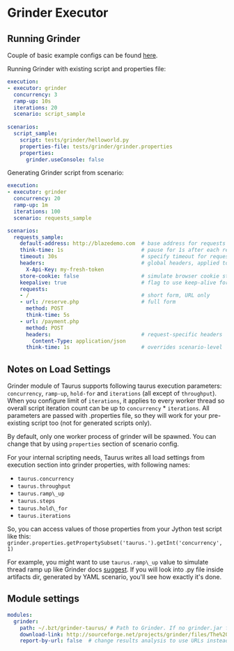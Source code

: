 # Grinder Executor

## Running Grinder

Couple of basic example configs can be found [here](https://github.com/Blazemeter/taurus/tree/master/examples/grinder). 

Running Grinder with existing script and properties file:
```yaml
execution:
- executor: grinder
  concurrency: 3
  ramp-up: 10s
  iterations: 20
  scenario: script_sample
  
scenarios:
  script_sample:
    script: tests/grinder/helloworld.py
    properties-file: tests/grinder/grinder.properties
    properties:
      grinder.useConsole: false
```

Generating Grinder script from scenario:
```yaml
execution:
- executor: grinder
  concurrency: 20
  ramp-up: 1m
  iterations: 100
  scenario: requests_sample

scenarios:
  requests_sample:
    default-address: http://blazedemo.com  # base address for requests
    think-time: 1s                         # pause for 1s after each request
    timeout: 30s                           # specify timeout for requests
    headers:                               # global headers, applied to all requests
      X-Api-Key: my-fresh-token
    store-cookie: false                    # simulate browser cookie storage (default value is `true`)
    keepalive: true                        # flag to use keep-alive for connections, default is `true`  
    requests:
    - /                                    # short form, URL only
    - url: /reserve.php                    # full form
      method: POST
      think-time: 5s
    - url: /payment.php
      method: POST
      headers:                             # request-specific headers
        Content-Type: application/json
      think-time: 1s                       # overrides scenario-level `think-time`
```

## Notes on Load Settings

Grinder module of Taurus supports following taurus execution parameters: `concurrency`, `ramp-up`, `hold-for` and `iterations` (all except of `throughput`). When you configure limit of `iterations`, it applies to every worker thread so overall script iteration count can be up to `concurrency` * `iterations`. All parameters are passed with .properties file, so they will work for your pre-existing script too (not for generated scripts only).
 
By default, only one worker process of grinder will be spawned. You can change that by using `properties` section of scenario config. 

For your internal scripting needs, Taurus writes all load settings from execution section into grinder properties, with following names:

 - `taurus.concurrency`
 - `taurus.throughput` 
 - `taurus.ramp\_up`
 - `taurus.steps`
 - `taurus.hold\_for`
 - `taurus.iterations`

So, you can access values of those properties from your Jython test script like this: `grinder.properties.getPropertySubset('taurus.').getInt('concurrency', 1)`

For example, you might want to use `taurus.ramp\_up` value to simulate thread ramp up like Grinder docs [suggest](http://grinder.sourceforge.net/g3/script-gallery.html#threadrampup.py). If you will look into .py file inside artifacts dir, generated by YAML scenario, you'll see how exactly it's done. 

## Module settings

```yaml
modules:
  grinder:
    path: ~/.bzt/grinder-taurus/ # Path to Grinder. If no grinder.jar found in folder/lib/, Grinder tool will be automatically downloaded and installed in "path". 
    download-link: http://sourceforge.net/projects/grinder/files/The%20Grinder%203/{version}/grinder-{version}-binary.zip/download  # Link to download Grinder from
    report-by-url: false  # change results analysis to use URLs instead of test ID/test name
```
